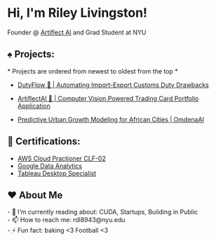 <h1>Hi, I'm Riley Livingston! </h1>

Founder @ [Artiflect AI](https://artiflect.app/) and Grad Student at NYU

<h2> ♠️ Projects:</h2>
* Projects are ordered from newest to oldest from the top *

   - [DutyFlow 🚢 | Automating Import-Export Customs Duty Drawbacks](https://github.com/Riley-livingston/duty-flow)

   - [ArtiflectAI 🥭 | Computer Vision Powered Trading Card Portfolio Application](https://github.com/Riley-livingston/Mango)

   - [Predictive Urban Growth Modeling for African Cities | OmdenaAI](https://riley-livingston-temporary-streamlit-1--omdena-homepage-ymlo55.streamlit.app/)


<h2> 📄 Certifications:</h2>

- [AWS Cloud Practioner CLF-02](https://www.credly.com/badges/4154efab-e896-4614-8019-e5dd7210eebe)
- [Google Data Analytics](https://coursera.org/share/1bc669ea0359a81e313d773a412d5bb6)
- [Tableau Desktop Specialist](https://www.credly.com/badges/cd0f31cb-d769-4520-9b8d-a0dfabcaa071?source=linked_in_profile)
<h2>  ❤️ About Me</h2>
 - 🌱 I’m currently reading about: CUDA, Startups, Building in Public
<br />
 - 📫 How to reach me: rdl8943@nyu.edu
<br />
 - ⚡ Fun fact: baking <3 Football <3
